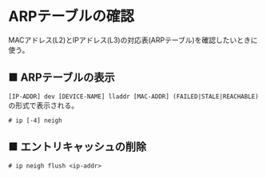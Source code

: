 # ARPテーブルの確認
MACアドレス(L2)とIPアドレス(L3)の対応表(ARPテーブル)を確認したいときに使う。
## ■ ARPテーブルの表示
`[IP-ADDR] dev [DEVICE-NAME] lladdr [MAC-ADDR] (FAILED|STALE|REACHABLE)`の形式で表示される。
```
# ip [-4] neigh
```

## ■ エントリキャッシュの削除
```
# ip neigh flush <ip-addr>
```
